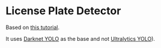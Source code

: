 # License Plate Detector
Based on [this tutorial](https://betterdatascience.com/detect-license-plates-with-yolo/).

It uses [Darknet YOLO](https://pjreddie.com/darknet/yolo/) as the base and not [Ultralytics YOLO](https://www.ultralytics.com/yolo)).
